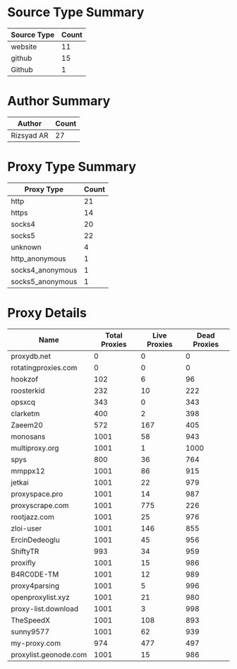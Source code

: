 # Source Type Summary

| Source Type | Count |
|-------------|-------|
| website | 11 |
| github | 15 |
| Github | 1 |


# Author Summary

| Author | Count |
|--------|-------|
| Rizsyad AR | 27 |


# Proxy Type Summary

| Proxy Type | Count |
|------------|-------|
| http | 21 |
| https | 14 |
| socks4 | 20 |
| socks5 | 22 |
| unknown | 4 |
| http_anonymous | 1 |
| socks4_anonymous | 1 |
| socks5_anonymous | 1 |


# Proxy Details

| Name | Total Proxies | Live Proxies | Dead Proxies |
|------|---------------|--------------|---------------|
| proxydb.net | 0 | 0 | 0 |
| rotatingproxies.com | 0 | 0 | 0 |
| hookzof | 102 | 6 | 96 |
| roosterkid | 232 | 10 | 222 |
| opsxcq | 343 | 0 | 343 |
| clarketm | 400 | 2 | 398 |
| Zaeem20 | 572 | 167 | 405 |
| monosans | 1001 | 58 | 943 |
| multiproxy.org | 1001 | 1 | 1000 |
| spys | 800 | 36 | 764 |
| mmppx12 | 1001 | 86 | 915 |
| jetkai | 1001 | 22 | 979 |
| proxyspace.pro | 1001 | 14 | 987 |
| proxyscrape.com | 1001 | 775 | 226 |
| rootjazz.com | 1001 | 25 | 976 |
| zloi-user | 1001 | 146 | 855 |
| ErcinDedeoglu | 1001 | 45 | 956 |
| ShiftyTR | 993 | 34 | 959 |
| proxifly | 1001 | 15 | 986 |
| B4RC0DE-TM | 1001 | 12 | 989 |
| proxy4parsing | 1001 | 5 | 996 |
| openproxylist.xyz | 1001 | 21 | 980 |
| proxy-list.download | 1001 | 3 | 998 |
| TheSpeedX | 1001 | 108 | 893 |
| sunny9577 | 1001 | 62 | 939 |
| my-proxy.com | 974 | 477 | 497 |
| proxylist.geonode.com | 1001 | 15 | 986 |
